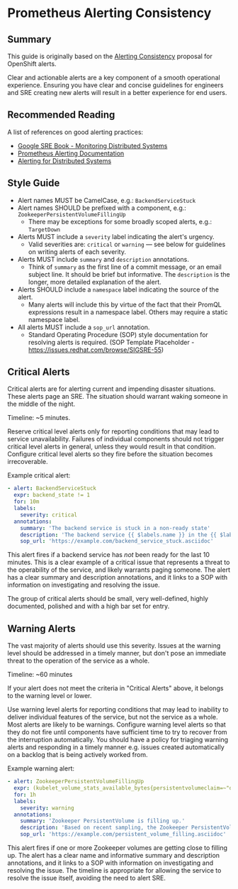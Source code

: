 # Prometheus Alerting Consistency

## Summary

This guide is originally based on the [Alerting Consistency][1] proposal for OpenShift alerts.

Clear and actionable alerts are a key component of a smooth operational experience.
Ensuring you have clear and concise guidelines for engineers and SRE creating new alerts will result in a better experience for end users.

## Recommended Reading

A list of references on good alerting practices:

* [Google SRE Book - Monitoring Distributed Systems][2]
* [Prometheus Alerting Documentation][3]
* [Alerting for Distributed Systems][4]

## Style Guide

* Alert names MUST be CamelCase, e.g.: `BackendServiceStuck`
* Alert names SHOULD be prefixed with a component, e.g.: `ZookeeperPersistentVolumeFillingUp`
  * There may be exceptions for some broadly scoped alerts, e.g.: `TargetDown`
* Alerts MUST include a `severity` label indicating the alert's urgency.
  * Valid severities are: `critical` or `warning` — see below for
    guidelines on writing alerts of each severity.
* Alerts MUST include `summary` and `description` annotations.
  * Think of `summary` as the first line of a commit message, or an email
    subject line.  It should be brief but informative.  The `description` is the
    longer, more detailed explanation of the alert.
* Alerts SHOULD include a `namespace` label indicating the source of the alert.
  * Many alerts will include this by virtue of the fact that their PromQL
    expressions result in a namespace label.  Others may require a static
    namespace label.
* All alerts MUST include a `sop_url` annotation.
  * Standard Operating Procedure (SOP) style documentation for resolving alerts is required. (SOP Template Placeholder - https://issues.redhat.com/browse/SIGSRE-55)

## Critical Alerts

Critical alerts are for alerting current and impending disaster situations.  These alerts page an SRE.  The situation should warrant waking someone in the middle of the
night.

Timeline: ~5 minutes.

Reserve critical level alerts only for reporting conditions that may lead to service unavailability.
Failures of individual components should not trigger critical level alerts in general, unless they would result in that condition.
Configure critical level alerts so they fire before the situation becomes irrecoverable.

Example critical alert:

```yaml
- alert: BackendServiceStuck
  expr: backend_state != 1
  for: 10m
  labels:
    severity: critical
  annotations:
    summary: 'The backend service is stuck in a non-ready state'
    description: 'The backend service {{ $labels.name }} in the {{ $labels.namespace }} namespace, managed by operator {{ $labels.pod }} has been in a non-ready state for 10 minutes'
    sop_url: 'https://example.com/backend_service_stuck.asciidoc'
```

This alert fires if a backend service has *not* been ready for the last 10 minutes.
This is a clear example of a critical issue that represents a threat to the operability of the service, and likely warrants paging someone.
The alert has a clear summary and description annotations, and it links to a SOP with information on investigating and resolving the issue.

The group of critical alerts should be small, very well-defined, highly documented, polished and with a high bar set for entry.

## Warning Alerts

The vast majority of alerts should use this severity.
Issues at the warning level should be addressed in a timely manner, but don't pose an immediate threat to the operation of the service as a whole.

Timeline: ~60 minutes

If your alert does not meet the criteria in "Critical Alerts" above, it belongs to the warning level or lower.

Use warning level alerts for reporting conditions that may lead to inability to deliver individual features of the service, but not the service as a whole.
Most alerts are likely to be warnings.
Configure warning level alerts so that they do not fire until components have sufficient time to try to recover from the interruption automatically.
You should have a policy for triaging warning alerts and responding in a timely manner e.g. issues created automatically on a backlog that is being actively worked from.

Example warning alert:

```yaml
- alert: ZookeeperPersistentVolumeFillingUp
  expr: (kubelet_volume_stats_available_bytes{persistentvolumeclaim=~"data-(.+)-zookeeper-[0-9]+"} / kubelet_volume_stats_capacity_bytes{persistentvolumeclaim=~"data-(.+)-zookeeper-[0-9]+"} < 0.15) and predict_linear(kubelet_volume_stats_available_bytes{persistentvolumeclaim=~"data-(.+)-zookeeper-[0-9]+"}[6h], 4 * 24 * 3600) < 0
  for: 1h
  labels:
    severity: warning
  annotations:
    summary: 'Zookeeper PersistentVolume is filling up.'
    description: 'Based on recent sampling, the Zookeeper PersistentVolume claimed by {{ $labels.persistentvolumeclaim }} in Namespace {{ $labels.namespace }} is expected to fill up within four days. Currently {{ $value | humanizePercentage }} is available.'
    sop_url: 'https://example.com/persistent_volume_filling.asciidoc'
```

This alert fires if one or more Zookeeper volumes are getting close to filling up.
The alert has a clear name and informative summary and description annotations, and it links to a SOP with information on investigating and resolving the issue.
The timeline is appropriate for allowing the service to resolve the issue itself, avoiding the need to alert SRE.

[1]: https://github.com/openshift/enhancements/blob/master/enhancements/monitoring/alerting-consistency.md
[2]: https://sre.google/sre-book/monitoring-distributed-systems/
[3]: https://prometheus.io/docs/practices/alerting/
[4]: https://www.usenix.org/sites/default/files/conference/protected-files/srecon16europe_slides_rabenstein.pdf
